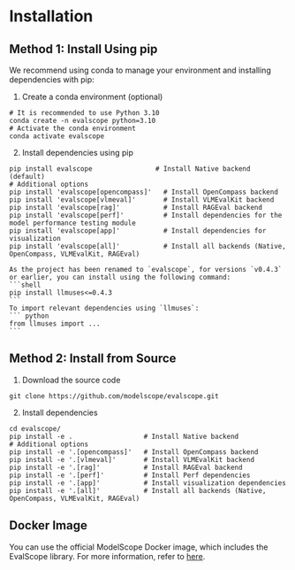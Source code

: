 # Installation

## Method 1: Install Using pip
We recommend using conda to manage your environment and installing dependencies with pip:

1. Create a conda environment (optional)
```shell
# It is recommended to use Python 3.10
conda create -n evalscope python=3.10
# Activate the conda environment
conda activate evalscope
```

2. Install dependencies using pip
```shell
pip install evalscope                # Install Native backend (default)
# Additional options
pip install 'evalscope[opencompass]'   # Install OpenCompass backend
pip install 'evalscope[vlmeval]'       # Install VLMEvalKit backend
pip install 'evalscope[rag]'           # Install RAGEval backend
pip install 'evalscope[perf]'          # Install dependencies for the model performance testing module
pip install 'evalscope[app]'           # Install dependencies for visualization
pip install 'evalscope[all]'           # Install all backends (Native, OpenCompass, VLMEvalKit, RAGEval)
```

````{warning}
As the project has been renamed to `evalscope`, for versions `v0.4.3` or earlier, you can install using the following command:
```shell
pip install llmuses<=0.4.3
```
To import relevant dependencies using `llmuses`:
``` python
from llmuses import ...
```
````

## Method 2: Install from Source
1. Download the source code
```shell
git clone https://github.com/modelscope/evalscope.git
```

2. Install dependencies
```shell
cd evalscope/
pip install -e .                  # Install Native backend
# Additional options
pip install -e '.[opencompass]'   # Install OpenCompass backend
pip install -e '.[vlmeval]'       # Install VLMEvalKit backend
pip install -e '.[rag]'           # Install RAGEval backend
pip install -e '.[perf]'          # Install Perf dependencies
pip install -e '.[app]'           # Install visualization dependencies
pip install -e '.[all]'           # Install all backends (Native, OpenCompass, VLMEvalKit, RAGEval)
```

## Docker Image

You can use the official ModelScope Docker image, which includes the EvalScope library. For more information, refer to [here](https://modelscope.cn/docs/intro/environment-setup#%E6%9C%80%E6%96%B0%E9%95%9C%E5%83%8F).
